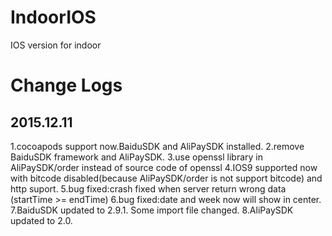 IndoorIOS
=========

IOS version for indoor

Change Logs
==========

2015.12.11
----------
1.cocoapods support now.BaiduSDK and AliPaySDK installed.
2.remove BaiduSDK framework and AliPaySDK.
3.use openssl library in AliPaySDK/order instead of source code of openssl
4.IOS9 supported now with bitcode disabled(because AliPaySDK/order is not support bitcode) and http suport.
5.bug fixed:crash fixed when server return wrong data (startTime >= endTime)
6.bug fixed:date and week now will show in center.
7.BaiduSDK updated to 2.9.1. Some import file changed.
8.AliPaySDK updated to 2.0.

